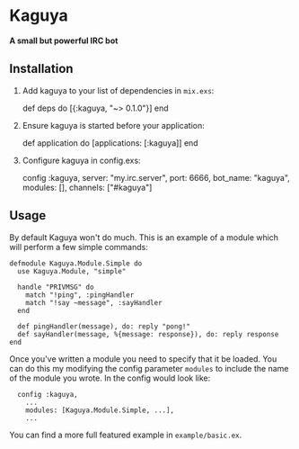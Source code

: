 # Kaguya

**A small but powerful IRC bot**

## Installation

  1. Add kaguya to your list of dependencies in `mix.exs`:

        def deps do
          [{:kaguya, "~> 0.1.0"}]
        end

  2. Ensure kaguya is started before your application:

        def application do
          [applications: [:kaguya]]
        end

  3. Configure kaguya in config.exs:

        config :kaguya,
          server: "my.irc.server",
          port: 6666,
          bot_name: "kaguya",
          modules: [],
          channels: ["#kaguya"]

## Usage
By default Kaguya won't do much. This is an example of a module which will
perform a few simple commands:
```
defmodule Kaguya.Module.Simple do
  use Kaguya.Module, "simple"

  handle "PRIVMSG" do
    match "!ping", :pingHandler
    match "!say ~message", :sayHandler
  end

  def pingHandler(message), do: reply "pong!"
  def sayHandler(message, %{message: response}), do: reply response
end
```
Once you've written a module you need to specify that it be loaded.
You can do this my modifying the config parameter `modules` to include
the name of the module you wrote. In the config would look like:
```
  config :kaguya,
    ...
    modules: [Kaguya.Module.Simple, ...],
    ...
```

You can find a more full featured example in `example/basic.ex`.
